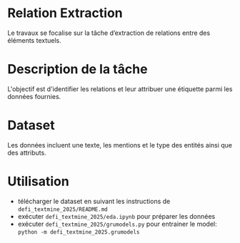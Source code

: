 # Relation Extraction
Le travaux se focalise sur la tâche d’extraction de relations entre des éléments textuels.

# Description de la tâche
L'objectif est d'identifier les relations et leur attribuer une étiquette parmi les données fournies.
# Dataset
Les données incluent une texte, les mentions et le type des entités ainsi que des attributs.

# Utilisation
- télécharger le dataset en suivant les instructions de `defi_textmine_2025/README.md`
- exécuter `defi_textmine_2025/eda.ipynb` pour préparer les données
- exécuter `defi_textmine_2025/grumodels.py` pour entrainer le model: `python -m defi_textmine_2025.grumodels`